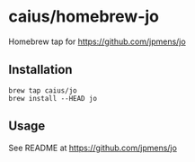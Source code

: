 # caius/homebrew-jo

Homebrew tap for https://github.com/jpmens/jo

## Installation

    brew tap caius/jo
    brew install --HEAD jo

## Usage

See README at https://github.com/jpmens/jo

